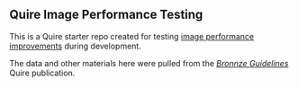 ## Quire Image Performance Testing

This is a Quire starter repo created for testing [image performance improvements](https://github.com/thegetty/quire/pull/893) during development.

The data and other materials here were pulled from the [*Bronnze Guidelines*](https://github.com/thegetty/bronze-guidelines/) Quire publication.